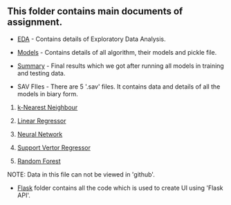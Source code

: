 ## This folder contains main documents of assignment.

- [EDA](https://github.com/NortheasternUniversityADS/Assignment-3/blob/master/Main%20Assignment/EDA.ipynb) - Contains details of Exploratory Data Analysis.


- [Models](https://github.com/NortheasternUniversityADS/Assignment-3/blob/master/Main%20Assignment/Models.ipynb) - Contains details of all algorithm, their models and pickle file.

- [Summary](https://github.com/NortheasternUniversityADS/Assignment-3/blob/master/Main%20Assignment/Summarry.csv) - Final results which we got after running all models in training and testing data.


- SAV FIles - There are 5 '.sav' files. It contains data and details of all the models in biary form.

1) [k-Nearest Neighbour](https://github.com/NortheasternUniversityADS/Assignment-3/blob/master/Main%20Assignment/KNN_model.sav)

2) [Linear Regressor](https://github.com/NortheasternUniversityADS/Assignment-3/blob/master/Main%20Assignment/Linear_model.sav)

3) [Neural Network](https://github.com/NortheasternUniversityADS/Assignment-3/blob/master/Main%20Assignment/NN_model.sav)

4) [Support Vertor Regressor](https://github.com/NortheasternUniversityADS/Assignment-3/blob/master/Main%20Assignment/SVR_model.sav)

5) [Random Forest](https://github.com/NortheasternUniversityADS/Assignment-3/blob/master/Main%20Assignment/RF_model.sav)

NOTE: Data in this file can not be viewed in 'github'.

- [Flask](https://github.com/Wrestlemaniaa/Automation/tree/master/Main%20Assignment/Flask) folder contains all the code which is used to create UI using 'Flask API'. 
